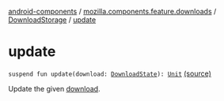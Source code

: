 [android-components](../../index.md) / [mozilla.components.feature.downloads](../index.md) / [DownloadStorage](index.md) / [update](./update.md)

# update

`suspend fun update(download: `[`DownloadState`](../../mozilla.components.browser.state.state.content/-download-state/index.md)`): `[`Unit`](https://kotlinlang.org/api/latest/jvm/stdlib/kotlin/-unit/index.html) [(source)](https://github.com/mozilla-mobile/android-components/blob/master/components/feature/downloads/src/main/java/mozilla/components/feature/downloads/DownloadStorage.kt#L61)

Update the given [download](update.md#mozilla.components.feature.downloads.DownloadStorage$update(mozilla.components.browser.state.state.content.DownloadState)/download).

